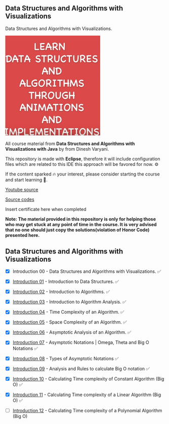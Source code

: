 ## Data Structures and Algorithms with Visualizations 

Data Structures and Algorithms with Visualizations.

<img src="courseIntro.JPG" alt="course intros" width="300"/>

All course material from **Data Structures and Algorithms with Visualizations with Java** by from Dinesh Varyani.

This repository is made with **Eclipse**, therefore it will include configuration files which are related to this IDE this approach will be favored for now. ⚙️

If the content sparked :fire: your interest, please consider starting the course and start learning :book:.

[Youtube source](https://www.youtube.com/playlist?list=PLe8LZCtW06l-WqVgtvL2Y_4BRrxcEbsg_)

[Source codes](https://github.com/dinesh-varyani/ds-algos)

Insert certificate here when completed

**Note: The material provided in this repository is only for helping those who may get stuck at any point of time in the course. It is very advised that no one should just copy the solutions(violation of Honor Code) presented here.**

## Data Structures and Algorithms with Visualizations 

- [x] Introduction 00 - Data Structures and Algorithms with Visualizations. ✅
- [x] [Introduction 01](https://github.com/developersCradle/data-structures-and-algorithms/tree/main/01%20Introduction%20to%20Data%20Structures) - Introduction to Data Structures. ✅
- [x] [Introduction 02](https://github.com/developersCradle/data-structures-and-algorithms/tree/main/02%20Introduction%20to%20Algorithms) - Introduction to Algorithms. ✅
- [x] [Introduction 03](https://github.com/developersCradle/data-structures-and-algorithms/tree/main/03%20Introduction%20to%20Algorithm%20Analysis) - Introduction to Algorithm Analysis. ✅
- [x] [Introduction 04](https://github.com/developersCradle/data-structures-and-algorithms/tree/main/04%20Time%20Complexity%20of%20an%20Algorithm) - Time Complexity of an Algorithm. ✅
- [x] [Introduction 05](https://github.com/developersCradle/data-structures-and-algorithms/tree/main/05%20Space%20Complexity%20of%20an%20Algorithm) - Space Complexity of an Algorithm. ✅
- [x] [Introduction 06](https://github.com/developersCradle/data-structures-and-algorithms/tree/main/06%20Asymptotic%20Analysis%20of%20an%20Algorithm) - Asymptotic Analysis of an Algorithm. ✅
- [x] [Introduction 07](https://github.com/developersCradle/data-structures-and-algorithms/tree/main/07%20Aymptotic%20Notations%2C%20Omega%2C%20Theta%20and%20Big%20O%20Notation) - Asymptotic Notations | Omega, Theta and Big O Notations ✅
- [x] [Introduction 08](https://github.com/developersCradle/data-structures-and-algorithms/tree/main/08%20Types%20of%20Asymptotic%20Notations) - Types of Asymptotic Notations ✅
- [x] [Introduction 09](https://github.com/developersCradle/data-structures-and-algorithms/tree/main/09%20Calculating%20Time%20complexity%20of%20Constant%20Algorithm%20(Big%20O)) - Analysis and Rules to calculate Big O notation ✅
- [x] [Introduction 10](https://github.com/developersCradle/data-structures-and-algorithms/tree/main/10%20Calculating%20Time%20complexity%20of%20Constant%20Algorithm%20(Big%20O)) - Calculating Time complexity of Constant Algorithm (Big O) ✅
- [x] [Introduction 11](https://github.com/developersCradle/data-structures-and-algorithms/tree/main/11%20Calculating%20Time%20complexity%20of%20a%20Linear%20Algorithm%20(Big%20O)) - Calculating Time complexity of a Linear Algorithm (Big O) ✅
- [ ] [Introduction 12](#) - Calculating Time complexity of a Polynomial Algorithm (Big O)




